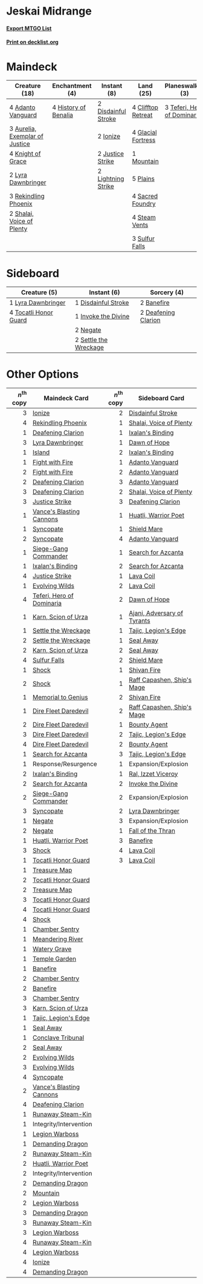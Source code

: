 # Jeskai Midrange

#### [Export MTGO List](../collection/Jeskai%20Midrange/Jeskai%20Midrange.txt)
#### [Print on decklist.org](http://decklist.org/?deckmain=4%09Adanto%20Vanguard%0A3%09Aurelia,%20Exemplar%20of%20Justice%0A4%09Clifftop%20Retreat%0A2%09Disdainful%20Stroke%0A4%09Glacial%20Fortress%0A4%09History%20of%20Benalia%0A2%09Ionize%0A2%09Justice%20Strike%0A4%09Knight%20of%20Grace%0A2%09Lava%20Coil%0A2%09Lightning%20Strike%0A2%09Lyra%20Dawnbringer%0A1%09Mountain%0A5%09Plains%0A3%09Rekindling%20Phoenix%0A4%09Sacred%20Foundry%0A2%09Shalai,%20Voice%20of%20Plenty%0A4%09Steam%20Vents%0A3%09Sulfur%20Falls%0A3%09Teferi,%20Hero%20of%20Dominaria&deckside=2%09Banefire%0A2%09Deafening%20Clarion%0A1%09Disdainful%20Stroke%0A1%09Invoke%20the%20Divine%0A1%09Lyra%20Dawnbringer%0A2%09Negate%0A2%09Settle%20the%20Wreckage%0A4%09Tocatli%20Honor%20Guard)
# Maindeck

|                                              Creature (18)                                              |                                        Enchantment (4)                                        |                                         Instant (8)                                          |                                          Land (25)                                          |                                           Planeswalker (3)                                           |                                     Sorcery (2)                                      |
|---------------------------------------------------------------------------------------------------------|-----------------------------------------------------------------------------------------------|----------------------------------------------------------------------------------------------|---------------------------------------------------------------------------------------------|------------------------------------------------------------------------------------------------------|--------------------------------------------------------------------------------------|
|4 [Adanto Vanguard](http://gatherer.wizards.com/Pages/Card/Details.aspx?multiverseid=435152)             |4 [History of Benalia](http://gatherer.wizards.com/Pages/Card/Details.aspx?multiverseid=442909)|2 [Disdainful Stroke](http://gatherer.wizards.com/Pages/Card/Details.aspx?multiverseid=446776)|4 [Clifftop Retreat](http://gatherer.wizards.com/Pages/Card/Details.aspx?multiverseid=241980)|3 [Teferi, Hero of Dominaria](http://gatherer.wizards.com/Pages/Card/Details.aspx?multiverseid=443095)|2 [Lava Coil](http://gatherer.wizards.com/Pages/Card/Details.aspx?multiverseid=452858)|
|3 [Aurelia, Exemplar of Justice](http://gatherer.wizards.com/Pages/Card/Details.aspx?multiverseid=452903)|                                                                                               |2 [Ionize](http://gatherer.wizards.com/Pages/Card/Details.aspx?multiverseid=452929)           |4 [Glacial Fortress](http://gatherer.wizards.com/Pages/Card/Details.aspx?multiverseid=435416)|                                                                                                      |                                                                                      |
|4 [Knight of Grace](http://gatherer.wizards.com/Pages/Card/Details.aspx?multiverseid=442911)             |                                                                                               |2 [Justice Strike](http://gatherer.wizards.com/Pages/Card/Details.aspx?multiverseid=452932)   |1 [Mountain](http://gatherer.wizards.com/Pages/Card/Details.aspx?multiverseid=439604)        |                                                                                                      |                                                                                      |
|2 [Lyra Dawnbringer](http://gatherer.wizards.com/Pages/Card/Details.aspx?multiverseid=442914)            |                                                                                               |2 [Lightning Strike](http://gatherer.wizards.com/Pages/Card/Details.aspx?multiverseid=435303) |5 [Plains](http://gatherer.wizards.com/Pages/Card/Details.aspx?multiverseid=439601)          |                                                                                                      |                                                                                      |
|3 [Rekindling Phoenix](http://gatherer.wizards.com/Pages/Card/Details.aspx?multiverseid=439768)          |                                                                                               |                                                                                              |4 [Sacred Foundry](http://gatherer.wizards.com/Pages/Card/Details.aspx?multiverseid=405106)  |                                                                                                      |                                                                                      |
|2 [Shalai, Voice of Plenty](http://gatherer.wizards.com/Pages/Card/Details.aspx?multiverseid=442923)     |                                                                                               |                                                                                              |4 [Steam Vents](http://gatherer.wizards.com/Pages/Card/Details.aspx?multiverseid=405109)     |                                                                                                      |                                                                                      |
|                                                                                                         |                                                                                               |                                                                                              |3 [Sulfur Falls](http://gatherer.wizards.com/Pages/Card/Details.aspx?multiverseid=241987)    |                                                                                                      |                                                                                      |


# Sideboard

|                                          Creature (5)                                          |                                          Instant (6)                                           |                                         Sorcery (4)                                          |
|------------------------------------------------------------------------------------------------|------------------------------------------------------------------------------------------------|----------------------------------------------------------------------------------------------|
|1 [Lyra Dawnbringer](http://gatherer.wizards.com/Pages/Card/Details.aspx?multiverseid=442914)   |1 [Disdainful Stroke](http://gatherer.wizards.com/Pages/Card/Details.aspx?multiverseid=446776)  |2 [Banefire](http://gatherer.wizards.com/Pages/Card/Details.aspx?multiverseid=397676)         |
|4 [Tocatli Honor Guard](http://gatherer.wizards.com/Pages/Card/Details.aspx?multiverseid=435194)|1 [Invoke the Divine](http://gatherer.wizards.com/Pages/Card/Details.aspx?multiverseid=447152)  |2 [Deafening Clarion](http://gatherer.wizards.com/Pages/Card/Details.aspx?multiverseid=452915)|
|                                                                                                |2 [Negate](http://gatherer.wizards.com/Pages/Card/Details.aspx?multiverseid=447135)             |                                                                                              |
|                                                                                                |2 [Settle the Wreckage](http://gatherer.wizards.com/Pages/Card/Details.aspx?multiverseid=435186)|                                                                                              |


# Other Options

|*n*<sup>th</sup> copy|                                           Maindeck Card                                            |*n*<sup>th</sup> copy|                                            Sideboard Card                                            |
|--------------------:|----------------------------------------------------------------------------------------------------|--------------------:|------------------------------------------------------------------------------------------------------|
|                    3|[Ionize](http://gatherer.wizards.com/Pages/Card/Details.aspx?multiverseid=452929)                   |                    2|[Disdainful Stroke](http://gatherer.wizards.com/Pages/Card/Details.aspx?multiverseid=446776)          |
|                    4|[Rekindling Phoenix](http://gatherer.wizards.com/Pages/Card/Details.aspx?multiverseid=439768)       |                    1|[Shalai, Voice of Plenty](http://gatherer.wizards.com/Pages/Card/Details.aspx?multiverseid=442923)    |
|                    1|[Deafening Clarion](http://gatherer.wizards.com/Pages/Card/Details.aspx?multiverseid=452915)        |                    1|[Ixalan's Binding](http://gatherer.wizards.com/Pages/Card/Details.aspx?multiverseid=435168)           |
|                    3|[Lyra Dawnbringer](http://gatherer.wizards.com/Pages/Card/Details.aspx?multiverseid=442914)         |                    1|[Dawn of Hope](http://gatherer.wizards.com/Pages/Card/Details.aspx?multiverseid=452758)               |
|                    1|[Island](http://gatherer.wizards.com/Pages/Card/Details.aspx?multiverseid=439602)                   |                    2|[Ixalan's Binding](http://gatherer.wizards.com/Pages/Card/Details.aspx?multiverseid=435168)           |
|                    1|[Fight with Fire](http://gatherer.wizards.com/Pages/Card/Details.aspx?multiverseid=443007)          |                    1|[Adanto Vanguard](http://gatherer.wizards.com/Pages/Card/Details.aspx?multiverseid=435152)            |
|                    2|[Fight with Fire](http://gatherer.wizards.com/Pages/Card/Details.aspx?multiverseid=443007)          |                    2|[Adanto Vanguard](http://gatherer.wizards.com/Pages/Card/Details.aspx?multiverseid=435152)            |
|                    2|[Deafening Clarion](http://gatherer.wizards.com/Pages/Card/Details.aspx?multiverseid=452915)        |                    3|[Adanto Vanguard](http://gatherer.wizards.com/Pages/Card/Details.aspx?multiverseid=435152)            |
|                    3|[Deafening Clarion](http://gatherer.wizards.com/Pages/Card/Details.aspx?multiverseid=452915)        |                    2|[Shalai, Voice of Plenty](http://gatherer.wizards.com/Pages/Card/Details.aspx?multiverseid=442923)    |
|                    3|[Justice Strike](http://gatherer.wizards.com/Pages/Card/Details.aspx?multiverseid=452932)           |                    3|[Deafening Clarion](http://gatherer.wizards.com/Pages/Card/Details.aspx?multiverseid=452915)          |
|                    1|[Vance's Blasting Cannons](http://gatherer.wizards.com/Pages/Card/Details.aspx?multiverseid=435327) |                    1|[Huatli, Warrior Poet](http://gatherer.wizards.com/Pages/Card/Details.aspx?multiverseid=435380)       |
|                    1|[Syncopate](http://gatherer.wizards.com/Pages/Card/Details.aspx?multiverseid=270369)                |                    1|[Shield Mare](http://gatherer.wizards.com/Pages/Card/Details.aspx?multiverseid=447173)                |
|                    2|[Syncopate](http://gatherer.wizards.com/Pages/Card/Details.aspx?multiverseid=270369)                |                    4|[Adanto Vanguard](http://gatherer.wizards.com/Pages/Card/Details.aspx?multiverseid=435152)            |
|                    1|[Siege-Gang Commander](http://gatherer.wizards.com/Pages/Card/Details.aspx?multiverseid=413689)     |                    1|[Search for Azcanta](http://gatherer.wizards.com/Pages/Card/Details.aspx?multiverseid=435226)         |
|                    1|[Ixalan's Binding](http://gatherer.wizards.com/Pages/Card/Details.aspx?multiverseid=435168)         |                    2|[Search for Azcanta](http://gatherer.wizards.com/Pages/Card/Details.aspx?multiverseid=435226)         |
|                    4|[Justice Strike](http://gatherer.wizards.com/Pages/Card/Details.aspx?multiverseid=452932)           |                    1|[Lava Coil](http://gatherer.wizards.com/Pages/Card/Details.aspx?multiverseid=452858)                  |
|                    1|[Evolving Wilds](http://gatherer.wizards.com/Pages/Card/Details.aspx?multiverseid=397871)           |                    2|[Lava Coil](http://gatherer.wizards.com/Pages/Card/Details.aspx?multiverseid=452858)                  |
|                    4|[Teferi, Hero of Dominaria](http://gatherer.wizards.com/Pages/Card/Details.aspx?multiverseid=443095)|                    2|[Dawn of Hope](http://gatherer.wizards.com/Pages/Card/Details.aspx?multiverseid=452758)               |
|                    1|[Karn, Scion of Urza](http://gatherer.wizards.com/Pages/Card/Details.aspx?multiverseid=442889)      |                    1|[Ajani, Adversary of Tyrants](http://gatherer.wizards.com/Pages/Card/Details.aspx?multiverseid=447139)|
|                    1|[Settle the Wreckage](http://gatherer.wizards.com/Pages/Card/Details.aspx?multiverseid=435186)      |                    1|[Tajic, Legion's Edge](http://gatherer.wizards.com/Pages/Card/Details.aspx?multiverseid=452954)       |
|                    2|[Settle the Wreckage](http://gatherer.wizards.com/Pages/Card/Details.aspx?multiverseid=435186)      |                    1|[Seal Away](http://gatherer.wizards.com/Pages/Card/Details.aspx?multiverseid=442919)                  |
|                    2|[Karn, Scion of Urza](http://gatherer.wizards.com/Pages/Card/Details.aspx?multiverseid=442889)      |                    2|[Seal Away](http://gatherer.wizards.com/Pages/Card/Details.aspx?multiverseid=442919)                  |
|                    4|[Sulfur Falls](http://gatherer.wizards.com/Pages/Card/Details.aspx?multiverseid=241987)             |                    2|[Shield Mare](http://gatherer.wizards.com/Pages/Card/Details.aspx?multiverseid=447173)                |
|                    1|[Shock](http://gatherer.wizards.com/Pages/Card/Details.aspx?multiverseid=386365)                    |                    1|[Shivan Fire](http://gatherer.wizards.com/Pages/Card/Details.aspx?multiverseid=443030)                |
|                    2|[Shock](http://gatherer.wizards.com/Pages/Card/Details.aspx?multiverseid=386365)                    |                    1|[Raff Capashen, Ship's Mage](http://gatherer.wizards.com/Pages/Card/Details.aspx?multiverseid=443090) |
|                    1|[Memorial to Genius](http://gatherer.wizards.com/Pages/Card/Details.aspx?multiverseid=443131)       |                    2|[Shivan Fire](http://gatherer.wizards.com/Pages/Card/Details.aspx?multiverseid=443030)                |
|                    1|[Dire Fleet Daredevil](http://gatherer.wizards.com/Pages/Card/Details.aspx?multiverseid=439756)     |                    2|[Raff Capashen, Ship's Mage](http://gatherer.wizards.com/Pages/Card/Details.aspx?multiverseid=443090) |
|                    2|[Dire Fleet Daredevil](http://gatherer.wizards.com/Pages/Card/Details.aspx?multiverseid=439756)     |                    1|[Bounty Agent](http://gatherer.wizards.com/Pages/Card/Details.aspx?multiverseid=452752)               |
|                    3|[Dire Fleet Daredevil](http://gatherer.wizards.com/Pages/Card/Details.aspx?multiverseid=439756)     |                    2|[Tajic, Legion's Edge](http://gatherer.wizards.com/Pages/Card/Details.aspx?multiverseid=452954)       |
|                    4|[Dire Fleet Daredevil](http://gatherer.wizards.com/Pages/Card/Details.aspx?multiverseid=439756)     |                    2|[Bounty Agent](http://gatherer.wizards.com/Pages/Card/Details.aspx?multiverseid=452752)               |
|                    1|[Search for Azcanta](http://gatherer.wizards.com/Pages/Card/Details.aspx?multiverseid=435226)       |                    3|[Tajic, Legion's Edge](http://gatherer.wizards.com/Pages/Card/Details.aspx?multiverseid=452954)       |
|                    1|Response/Resurgence                                                                                 |                    1|Expansion/Explosion                                                                                   |
|                    2|[Ixalan's Binding](http://gatherer.wizards.com/Pages/Card/Details.aspx?multiverseid=435168)         |                    1|[Ral, Izzet Viceroy](http://gatherer.wizards.com/Pages/Card/Details.aspx?multiverseid=452945)         |
|                    2|[Search for Azcanta](http://gatherer.wizards.com/Pages/Card/Details.aspx?multiverseid=435226)       |                    2|[Invoke the Divine](http://gatherer.wizards.com/Pages/Card/Details.aspx?multiverseid=447152)          |
|                    2|[Siege-Gang Commander](http://gatherer.wizards.com/Pages/Card/Details.aspx?multiverseid=413689)     |                    2|Expansion/Explosion                                                                                   |
|                    3|[Syncopate](http://gatherer.wizards.com/Pages/Card/Details.aspx?multiverseid=270369)                |                    2|[Lyra Dawnbringer](http://gatherer.wizards.com/Pages/Card/Details.aspx?multiverseid=442914)           |
|                    1|[Negate](http://gatherer.wizards.com/Pages/Card/Details.aspx?multiverseid=447135)                   |                    3|Expansion/Explosion                                                                                   |
|                    2|[Negate](http://gatherer.wizards.com/Pages/Card/Details.aspx?multiverseid=447135)                   |                    1|[Fall of the Thran](http://gatherer.wizards.com/Pages/Card/Details.aspx?multiverseid=442906)          |
|                    1|[Huatli, Warrior Poet](http://gatherer.wizards.com/Pages/Card/Details.aspx?multiverseid=435380)     |                    3|[Banefire](http://gatherer.wizards.com/Pages/Card/Details.aspx?multiverseid=397676)                   |
|                    3|[Shock](http://gatherer.wizards.com/Pages/Card/Details.aspx?multiverseid=386365)                    |                    4|[Lava Coil](http://gatherer.wizards.com/Pages/Card/Details.aspx?multiverseid=452858)                  |
|                    1|[Tocatli Honor Guard](http://gatherer.wizards.com/Pages/Card/Details.aspx?multiverseid=435194)      |                    3|[Lava Coil](http://gatherer.wizards.com/Pages/Card/Details.aspx?multiverseid=452858)                  |
|                    1|[Treasure Map](http://gatherer.wizards.com/Pages/Card/Details.aspx?multiverseid=435410)             |                     |                                                                                                      |
|                    2|[Tocatli Honor Guard](http://gatherer.wizards.com/Pages/Card/Details.aspx?multiverseid=435194)      |                     |                                                                                                      |
|                    2|[Treasure Map](http://gatherer.wizards.com/Pages/Card/Details.aspx?multiverseid=435410)             |                     |                                                                                                      |
|                    3|[Tocatli Honor Guard](http://gatherer.wizards.com/Pages/Card/Details.aspx?multiverseid=435194)      |                     |                                                                                                      |
|                    4|[Tocatli Honor Guard](http://gatherer.wizards.com/Pages/Card/Details.aspx?multiverseid=435194)      |                     |                                                                                                      |
|                    4|[Shock](http://gatherer.wizards.com/Pages/Card/Details.aspx?multiverseid=386365)                    |                     |                                                                                                      |
|                    1|[Chamber Sentry](http://gatherer.wizards.com/Pages/Card/Details.aspx?multiverseid=452982)           |                     |                                                                                                      |
|                    1|[Meandering River](http://gatherer.wizards.com/Pages/Card/Details.aspx?multiverseid=447067)         |                     |                                                                                                      |
|                    1|[Watery Grave](http://gatherer.wizards.com/Pages/Card/Details.aspx?multiverseid=405114)             |                     |                                                                                                      |
|                    1|[Temple Garden](http://gatherer.wizards.com/Pages/Card/Details.aspx?multiverseid=405112)            |                     |                                                                                                      |
|                    1|[Banefire](http://gatherer.wizards.com/Pages/Card/Details.aspx?multiverseid=397676)                 |                     |                                                                                                      |
|                    2|[Chamber Sentry](http://gatherer.wizards.com/Pages/Card/Details.aspx?multiverseid=452982)           |                     |                                                                                                      |
|                    2|[Banefire](http://gatherer.wizards.com/Pages/Card/Details.aspx?multiverseid=397676)                 |                     |                                                                                                      |
|                    3|[Chamber Sentry](http://gatherer.wizards.com/Pages/Card/Details.aspx?multiverseid=452982)           |                     |                                                                                                      |
|                    3|[Karn, Scion of Urza](http://gatherer.wizards.com/Pages/Card/Details.aspx?multiverseid=442889)      |                     |                                                                                                      |
|                    1|[Tajic, Legion's Edge](http://gatherer.wizards.com/Pages/Card/Details.aspx?multiverseid=452954)     |                     |                                                                                                      |
|                    1|[Seal Away](http://gatherer.wizards.com/Pages/Card/Details.aspx?multiverseid=442919)                |                     |                                                                                                      |
|                    1|[Conclave Tribunal](http://gatherer.wizards.com/Pages/Card/Details.aspx?multiverseid=452756)        |                     |                                                                                                      |
|                    2|[Seal Away](http://gatherer.wizards.com/Pages/Card/Details.aspx?multiverseid=442919)                |                     |                                                                                                      |
|                    2|[Evolving Wilds](http://gatherer.wizards.com/Pages/Card/Details.aspx?multiverseid=397871)           |                     |                                                                                                      |
|                    3|[Evolving Wilds](http://gatherer.wizards.com/Pages/Card/Details.aspx?multiverseid=397871)           |                     |                                                                                                      |
|                    4|[Syncopate](http://gatherer.wizards.com/Pages/Card/Details.aspx?multiverseid=270369)                |                     |                                                                                                      |
|                    2|[Vance's Blasting Cannons](http://gatherer.wizards.com/Pages/Card/Details.aspx?multiverseid=435327) |                     |                                                                                                      |
|                    4|[Deafening Clarion](http://gatherer.wizards.com/Pages/Card/Details.aspx?multiverseid=452915)        |                     |                                                                                                      |
|                    1|[Runaway Steam-Kin](http://gatherer.wizards.com/Pages/Card/Details.aspx?multiverseid=452865)        |                     |                                                                                                      |
|                    1|Integrity/Intervention                                                                              |                     |                                                                                                      |
|                    1|[Legion Warboss](http://gatherer.wizards.com/Pages/Card/Details.aspx?multiverseid=452859)           |                     |                                                                                                      |
|                    1|[Demanding Dragon](http://gatherer.wizards.com/Pages/Card/Details.aspx?multiverseid=447271)         |                     |                                                                                                      |
|                    2|[Runaway Steam-Kin](http://gatherer.wizards.com/Pages/Card/Details.aspx?multiverseid=452865)        |                     |                                                                                                      |
|                    2|[Huatli, Warrior Poet](http://gatherer.wizards.com/Pages/Card/Details.aspx?multiverseid=435380)     |                     |                                                                                                      |
|                    2|Integrity/Intervention                                                                              |                     |                                                                                                      |
|                    2|[Demanding Dragon](http://gatherer.wizards.com/Pages/Card/Details.aspx?multiverseid=447271)         |                     |                                                                                                      |
|                    2|[Mountain](http://gatherer.wizards.com/Pages/Card/Details.aspx?multiverseid=439604)                 |                     |                                                                                                      |
|                    2|[Legion Warboss](http://gatherer.wizards.com/Pages/Card/Details.aspx?multiverseid=452859)           |                     |                                                                                                      |
|                    3|[Demanding Dragon](http://gatherer.wizards.com/Pages/Card/Details.aspx?multiverseid=447271)         |                     |                                                                                                      |
|                    3|[Runaway Steam-Kin](http://gatherer.wizards.com/Pages/Card/Details.aspx?multiverseid=452865)        |                     |                                                                                                      |
|                    3|[Legion Warboss](http://gatherer.wizards.com/Pages/Card/Details.aspx?multiverseid=452859)           |                     |                                                                                                      |
|                    4|[Runaway Steam-Kin](http://gatherer.wizards.com/Pages/Card/Details.aspx?multiverseid=452865)        |                     |                                                                                                      |
|                    4|[Legion Warboss](http://gatherer.wizards.com/Pages/Card/Details.aspx?multiverseid=452859)           |                     |                                                                                                      |
|                    4|[Ionize](http://gatherer.wizards.com/Pages/Card/Details.aspx?multiverseid=452929)                   |                     |                                                                                                      |
|                    4|[Demanding Dragon](http://gatherer.wizards.com/Pages/Card/Details.aspx?multiverseid=447271)         |                     |                                                                                                      |

